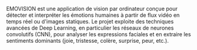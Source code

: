 EMOVISION est une application de vision par ordinateur conçue pour détecter et interpréter les émotions humaines à partir de flux vidéo en temps réel ou d'images statiques. Le projet exploite des techniques avancées de Deep Learning, en particulier les réseaux de neurones convolutifs (CNN), pour analyser les expressions faciales et en extraire les sentiments dominants (joie, tristesse, colère, surprise, peur, etc.).
